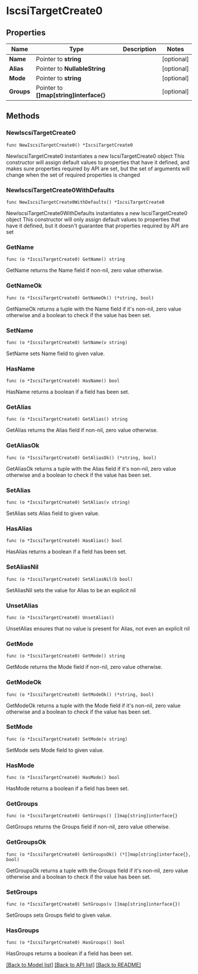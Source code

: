 # IscsiTargetCreate0

## Properties

Name | Type | Description | Notes
------------ | ------------- | ------------- | -------------
**Name** | Pointer to **string** |  | [optional] 
**Alias** | Pointer to **NullableString** |  | [optional] 
**Mode** | Pointer to **string** |  | [optional] 
**Groups** | Pointer to **[]map[string]interface{}** |  | [optional] 

## Methods

### NewIscsiTargetCreate0

`func NewIscsiTargetCreate0() *IscsiTargetCreate0`

NewIscsiTargetCreate0 instantiates a new IscsiTargetCreate0 object
This constructor will assign default values to properties that have it defined,
and makes sure properties required by API are set, but the set of arguments
will change when the set of required properties is changed

### NewIscsiTargetCreate0WithDefaults

`func NewIscsiTargetCreate0WithDefaults() *IscsiTargetCreate0`

NewIscsiTargetCreate0WithDefaults instantiates a new IscsiTargetCreate0 object
This constructor will only assign default values to properties that have it defined,
but it doesn't guarantee that properties required by API are set

### GetName

`func (o *IscsiTargetCreate0) GetName() string`

GetName returns the Name field if non-nil, zero value otherwise.

### GetNameOk

`func (o *IscsiTargetCreate0) GetNameOk() (*string, bool)`

GetNameOk returns a tuple with the Name field if it's non-nil, zero value otherwise
and a boolean to check if the value has been set.

### SetName

`func (o *IscsiTargetCreate0) SetName(v string)`

SetName sets Name field to given value.

### HasName

`func (o *IscsiTargetCreate0) HasName() bool`

HasName returns a boolean if a field has been set.

### GetAlias

`func (o *IscsiTargetCreate0) GetAlias() string`

GetAlias returns the Alias field if non-nil, zero value otherwise.

### GetAliasOk

`func (o *IscsiTargetCreate0) GetAliasOk() (*string, bool)`

GetAliasOk returns a tuple with the Alias field if it's non-nil, zero value otherwise
and a boolean to check if the value has been set.

### SetAlias

`func (o *IscsiTargetCreate0) SetAlias(v string)`

SetAlias sets Alias field to given value.

### HasAlias

`func (o *IscsiTargetCreate0) HasAlias() bool`

HasAlias returns a boolean if a field has been set.

### SetAliasNil

`func (o *IscsiTargetCreate0) SetAliasNil(b bool)`

 SetAliasNil sets the value for Alias to be an explicit nil

### UnsetAlias
`func (o *IscsiTargetCreate0) UnsetAlias()`

UnsetAlias ensures that no value is present for Alias, not even an explicit nil
### GetMode

`func (o *IscsiTargetCreate0) GetMode() string`

GetMode returns the Mode field if non-nil, zero value otherwise.

### GetModeOk

`func (o *IscsiTargetCreate0) GetModeOk() (*string, bool)`

GetModeOk returns a tuple with the Mode field if it's non-nil, zero value otherwise
and a boolean to check if the value has been set.

### SetMode

`func (o *IscsiTargetCreate0) SetMode(v string)`

SetMode sets Mode field to given value.

### HasMode

`func (o *IscsiTargetCreate0) HasMode() bool`

HasMode returns a boolean if a field has been set.

### GetGroups

`func (o *IscsiTargetCreate0) GetGroups() []map[string]interface{}`

GetGroups returns the Groups field if non-nil, zero value otherwise.

### GetGroupsOk

`func (o *IscsiTargetCreate0) GetGroupsOk() (*[]map[string]interface{}, bool)`

GetGroupsOk returns a tuple with the Groups field if it's non-nil, zero value otherwise
and a boolean to check if the value has been set.

### SetGroups

`func (o *IscsiTargetCreate0) SetGroups(v []map[string]interface{})`

SetGroups sets Groups field to given value.

### HasGroups

`func (o *IscsiTargetCreate0) HasGroups() bool`

HasGroups returns a boolean if a field has been set.


[[Back to Model list]](../README.md#documentation-for-models) [[Back to API list]](../README.md#documentation-for-api-endpoints) [[Back to README]](../README.md)


